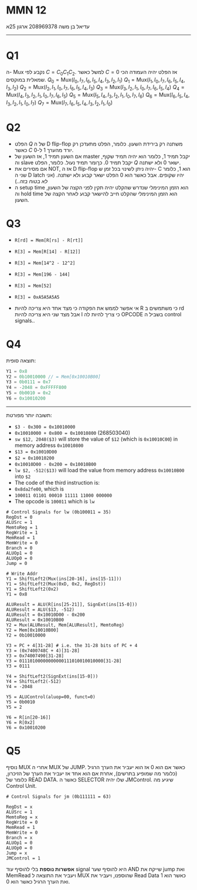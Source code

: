 # MMN 12
עדיאל בן משה 208969378
ארגון 25א
___
# Q1
ה- $\mathrm{Mux}$ נקבע לפי $C=C_{0}C_{1}C_{2}$. למשל כאשר $C=0$ אז הפלט יהיה העמודה הכי שמאלית במוקסים. 
$Q_0 = \mathrm{Mux}(I_0,I_7,I_6,I_5,I_4,I_3,I_2,I_1)$
$Q_1 = \mathrm{Mux}(I_1,I_0,I_7,I_6,I_5,I_4,I_3,I_2)$
$Q_2 = \mathrm{Mux}(I_2,I_1,I_0,I_7,I_6,I_5,I_4,I_3)$
$Q_3 = \mathrm{Mux}(I_3,I_2,I_1,I_0,I_7,I_6,I_5,I_4)$
$Q_4 = \mathrm{Mux}(I_4,I_3,I_2,I_1,I_0,I_7,I_6,I_5)$
$Q_5 = \mathrm{Mux}(I_5,I_4,I_3,I_2,I_1,I_0,I_7,I_6)$
$Q_6 = \mathrm{Mux}(I_6,I_5,I_4,I_3,I_2,I_1,I_0,I_7)$
$Q_7 = \mathrm{Mux}(I_7,I_6,I_5,I_4,I_3,I_2,I_1,I_0)$
# Q2


- הפלט $Q$ של ה D flip-flop משתנה רק בירידת השעון. כלומר, הפלט מתעדכן רק כאשר $C$ יורד מהערך 1 ל-0.
- אם השעון תמיד 1, אז השעון של master יקבל תמיד 1, כלומר הוא יהיה תמיד שקוף, וה slave יקבל תמיד 0. כךומר תמיד נעול. כלומר, הפלט $Q$ ישאר 0 ולא ישתנה. 
- אם מסירים את NOT, אז ה D flip-flop יהיה ניתן לשינוי בכל זמן ש- C הוא 1, כלומר שני ה D latch יהיו שקופים. אבל כאשר הוא 0 הפלט ישאר קבוע ולא ישתנה. (_אני לא בטוח בזה.._)
- ה setup time הוא הזמן המינימלי שנדרש שהקלט יהיה תקין לפני הקצה של השעון, וה hold time הוא הזמן המינימלי שהקלט חייב להישאר קבוע לאחר הקצה של השעון. 
# Q3

- `R[rd] = Mem[R[rs] - R[rt]]`
- `R[3] = Mem[R[14] - R[12]]`
- `R[3] = Mem[14^2 - 12^2]`
- `R[3] = Mem[196 - 144]`
- `R[3] = Mem[52]`
- `R[3] = 0xA5A5A5A5`

- אי אפשר לממש את הפקודה כי מצד אחד היא צריכה להיות R כי משתמשים ב rd אבל מצד שני היא צריכה להיות I כי צריך להיות לה OPCODE בשביל ה control signals.. 
# Q4

תוצאה סופית:

```c
Y1 = 0x8
Y2 = 0b10010000 // = Mem[0x10010B00]
Y3 = 0b0111 = 0x7
Y4 = -2048 = 0xFFFFF800
Y5 = 0b0010 = 0x2
Y6 = 0x10010200
```

___
תשובה יותר מפורטת:

- `$3 - 0x300 = 0x10010000` 
- `0x10010000 + 0x800 = 0x10010800` (268503040)
- `sw $12, 2048($3)` will store the value of `$12` (which is `0x10010C00`) in memory address `0x10010800`
- `$13 = 0x10010D00`
- `$2 = 0x10010200`
- `0x10010D00 - 0x200 = 0x10010B00`
- `lw $2, -512($13)` will load the value from memory address `0x10010B00` into `$2`
- The code of the third instruction is: 
- `0x8da2fe00`, which is 
- `100011 01101 00010 11111 11000 000000`
- The opcode is `100011` which is `lw` 


```
# Control Signals for lw (0b100011 = 35)
RegDst = 0
ALUSrc = 1
MemtoReg = 1
RegWrite = 1
MemRead = 1
MemWrite = 0
Branch = 0
ALUOp1 = 0
ALUOp0 = 0
Jump = 0

# Write Addr
Y1 = ShiftLeft2(Mux(ins[20-16], ins[15-11]))
Y1 = ShiftLeft2(Mux(0xD, 0x2, RegDst))
Y1 = ShiftLeft2(0x2)
Y1 = 0x8

ALUResult = ALU(R[ins[25-21]], SignExt(ins[15-0]))
ALUResult = ALU($13, -512)
ALUResult = 0x10010D00 - 0x200
ALUResult = 0x10010B00
Y2 = Mux(ALUResult, Mem[ALUResult], MemtoReg)
Y2 = Mem[0x10010B00]
Y2 = 0b10010000

Y3 = PC + 4[31-28] # i.e. the 31-28 bits of PC + 4
Y3 = (0x7400748C + 4)[31-28]
Y3 = 0x74007490[31-28]
Y3 = 01110100000000000111010010010000[31-28]
Y3 = 0111

Y4 = ShiftLeft2(SignExt(ins[15-0]))
Y4 = ShiftLeft2(-512)
Y4 = -2048

Y5 = ALUControl(aluop=00, funct=0)
Y5 = 0b0010
Y5 = 2

Y6 = R[in[20-16]]
Y6 = R[0x2]
Y6 = 0x10010200
```


# Q5

נוסיף MUX אחרי ה MUX של JUMP. כאשר אם הוא 0 אז הוא יעביר את הערך הרגיל (כלומר מה שמופיע בתרשים), אחרת אם הוא אחד אז יעביר את הערך של הזיכרון, כלומר של READ DATA.
כאשר ה SELECTOR שלו יהיה JMControl. שיגיע מה Control Unit. 

```
# Control Signals for jm (0b111111 = 63)

RegDst = x
ALUSrc = 1
MemtoReg = x
RegWrite = 0
MemRead = 1
MemWrite = 0
Branch = x
ALUOp1 = 0
ALUOp0 = 0
Jump = x
JMControl = 1
```

**אפשרות נוספת** בלי להוסיף עוד signal היא להוסיף שער AND שייקח את jump ואת MemRead ויעביר את התוצאה ל MUX שהוספנו, ויעביר את Read Data כאשר הוא 1 ואת הערך הרגיל כאשר הוא 0. 